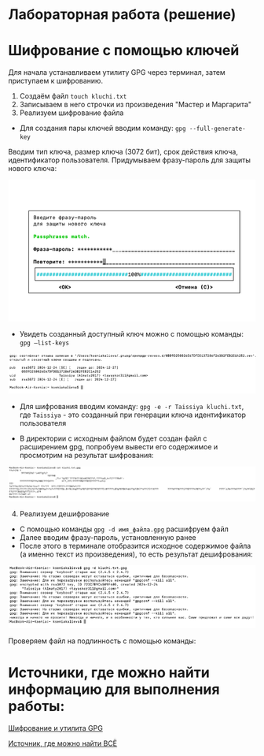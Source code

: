 # Лабораторная работа (решение)
# Шифрование с помощью ключей

Для начала устанавливаем утилиту GPG через терминал, затем приступаем к шифрованию.

1. Создаём файл `touch kluchi.txt`
2. Записываем в него строчки из произведения "Мастер и Маргарита"
3. Реализуем шифрование файла

- Для создания пары ключей вводим команду: `gpg --full-generate-key`
  
Вводим тип ключа, размер ключа (3072 бит), срок действия ключа, идентификатор пользователя. Придумываем фразу-пароль для защиты нового ключа:

![image](password.png)

- Увидеть созданный доступный ключ можно с помощью команды: `gpg –list-keys`

![image](generate.png)

- Для шифрования вводим команду: `gpg -e -r Taissiya kluchi.txt`, где `Taissiya` - это созданный при генерации ключа идентификатор пользователя
  
- В директории с исходным файлом будет создан файл с расширением gpg, попробуем вывести его содержимое и просмотрим на результат шифрования:

![image](shifr.png)

4. Реализуем дешифрование

- С помощью команды `gpg -d имя_файла.gpg` расшифруем файл
- Далее вводим фразу-пароль, установленную ранее
- После этого в терминале отобразится исходное содержимое файла (а именно текст из произведения), то есть результат дешифрования:

![image](deshifr.png)

Проверяем файл на подлинность с помощью команды:


# Источники, где можно найти информацию для выполнения работы:
[Шифрование и утилита GPG](https://habr.com/ru/articles/659755/)

[Источник, где можно найти ВСЁ](https://www.google.ru/?hl=ru)

